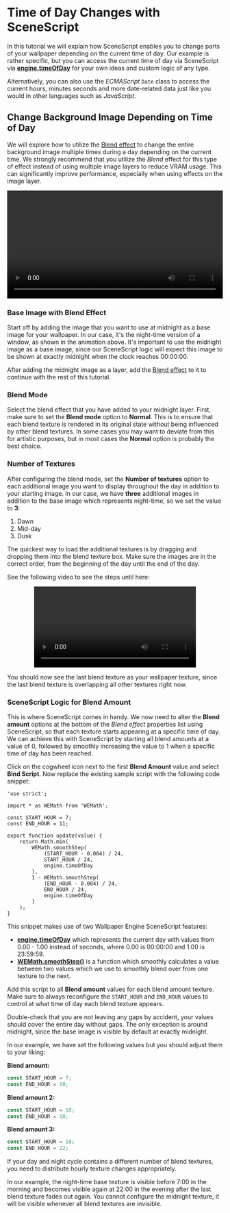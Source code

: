 # Time of Day Changes with SceneScript

In this tutorial we will explain how SceneScript enables you to change parts of your wallpaper depending on the current time of day. Our example is rather specific, but you can access the current time of day via SceneScript via [**engine.timeOfDay**](/en/scene/scenescript/reference/class/IEngine.html#timeofday-number) for your own ideas and custom logic of any type.

Alternatively, you can also use the *ECMAScript* `Date` class to access the current hours, minutes seconds and more date-related data just like you would in other languages such as *JavaScript*.

## Change Background Image Depending on Time of Day

We will explore how to utilize the [Blend effect](/scene/effects/effect/blend.html) to change the entire background image multiple times during a day depending on the current time. We strongly recommend that you utilize the *Blend* effect for this type of effect instead of using multiple image layers to reduce VRAM usage. This can significantly improve performance, especially when using effects on the image layer.

<video width="100%" controls autoplay loop>
  <source src="/videos/timeofday.mp4" type="video/mp4">
  Your browser does not support the video tag.
</video>

### Base Image with Blend Effect

Start off by adding the image that you want to use at midnight as a base image for your wallpaper. In our case, it's the night-time version of a window, as shown in the animation above. It's important to use the midnight image as a base image, since our SceneScript logic will expect this image to be shown at exactly midnight when the clock reaches 00:00:00.

After adding the midnight image as a layer, add the [Blend effect](/scene/effects/effect/blend.html) to it to continue with the rest of this tutorial.

### Blend Mode

Select the blend effect that you have added to your midnight layer. First, make sure to set the **Blend mode** option to **Normal**. This is to ensure that each blend texture is rendered in its original state without being influenced by other blend textures. In some cases you may want to deviate from this for artistic purposes, but in most cases the **Normal** option is probably the best choice.

### Number of Textures

After configuring the blend mode, set the **Number of textures** option to each additional image you want to display throughout the day in addition to your starting image. In our case, we have **three** additional images in addition to the base image which represents night-time, so we set the value to **3**:

1. Dawn
2. Mid-day
3. Dusk

The quickest way to load the additional textures is by dragging and dropping them into the blend texture box. Make sure the images are in the correct order, from the beginning of the day until the end of the day.

 See the following video to see the steps until here:

<video width="75%" style="margin:0 auto;display:block;" controls autoplay loop>
  <source src="/videos/blend_textures.mp4" type="video/mp4">
  Your browser does not support the video tag.
</video>

You should now see the last blend texture as your wallpaper texture, since the last blend texture is overlapping all other textures right now.

### SceneScript Logic for Blend Amount

This is where SceneScript comes in handy. We now need to alter the **Blend amount** options at the bottom of the *Blend effect* properties list using SceneScript, so that each texture starts appearing at a specific time of day. We can achieve this with SceneScript by starting all blend amounts at a value of 0, followed by smoothly increasing the value to 1 when a specific time of day has been reached.

Click on the cogwheel icon next to the first **Blend Amount** value and select **Bind Script**. Now replace the existing sample script with the following code snippet:

```js{5,6}
'use strict';

import * as WEMath from 'WEMath';

const START_HOUR = 7;
const END_HOUR = 11;

export function update(value) {
	return Math.min(
		WEMath.smoothStep(
			(START_HOUR - 0.004) / 24,
			START_HOUR / 24,
			engine.timeOfDay
		),
		1 - WEMath.smoothStep(
			(END_HOUR - 0.004) / 24,
			END_HOUR / 24,
			engine.timeOfDay
		)
	);
}
```

This snippet makes use of two Wallpaper Engine SceneScript features:

* [**engine.timeOfDay**](/en/scene/scenescript/reference/class/IEngine.html#timeofday-number) which represents the current day with values from 0.00 - 1.00 instead of seconds, where 0.00 is 00:00:00 and 1.00 is 23:59:59.
* [**WEMath.smoothStep()**](/en/scene/scenescript/reference/module/WEMath.html#smoothstep-min-number-max-number-value-number-number) is a function which smoothly calculates a value between two values which we use to smoothly blend over from one texture to the next.

Add this script to all **Blend amount** values for each blend amount texture. Make sure to always reconfigure the `START_HOUR` and `END_HOUR` values to control at what time of day each blend texture appears.

Double-check that you are not leaving any gaps by accident, your values should cover the entire day without gaps. The only exception is around midnight, since the base image is visible by default at exactly midnight.

In our example, we have set the following values but you should adjust them to your liking:

**Blend amount:**
```js
const START_HOUR = 7;
const END_HOUR = 10;
```

**Blend amount 2:**
```js
const START_HOUR = 10;
const END_HOUR = 18;
```

**Blend amount 3:**
```js
const START_HOUR = 18;
const END_HOUR = 22;
```

If your day and night cycle contains a different number of blend textures, you need to distribute hourly texture changes appropriately.

In our example, the night-time base texture is visible before 7:00 in the morning and becomes visible again at 22:00 in the evening after the last blend texture fades out again. You cannot configure the midnight texture, it will be visible whenever all blend textures are invisible.